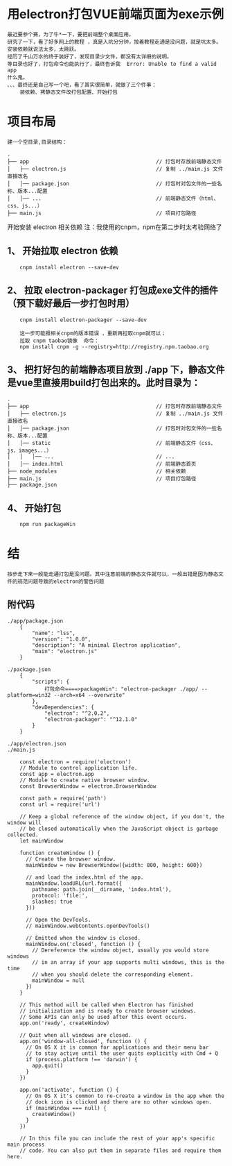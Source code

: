 # 用electron打包VUE前端页面为exe示例
	最近要参个赛，为了牛*一下，要把前端整个桌面应用。
	研究了一下，看了好多网上的教程 ，真是入坑分分钟，按着教程走通是没问题，就是坑太多。  
	安装依赖就说法太多，太跳跃。
	经历了千山万水的终于装好了，发现目录少文件，都没有太详细的说明。 
	等目录也好了，打包命令也能执行了，最终告诉我  Error: Unable to find a valid app   
	什么鬼。
	、、、最终还是自己写一个吧，看了其实很简单，就做了三个件事：
		装依赖、拷静态文件改打包配置、开始打包
	

# 项目布局
	建一个空目录,目录结构：

```
.
├── app                                       	// 打包时存放前端静态文件
│   ├── electron.js                    			// 复制 ../main.js 文件直接改名
│   │── package.json                     		// 打包时对包文件的一些名称、版本...配置
│   │── ...                 					// 前端静态文件（html、css、js...）
├── main.js                                     // 项目打包路径

```
	
开始安装 electron 相关依赖
	注：我使用的cnpm，npm在第二步时太考验网络了
	
##	1、  开始拉取 electron 依赖
		cnpm install electron --save-dev 

##	2、  拉取 electron-packager 打包成exe文件的插件（预下载好最后一步打包时用）
		cnpm install electron-packager --save-dev
		
		这一步可能报相关cnpm的版本错误 ，重新再拉取cnpm就可以；
		拉取 cnpm taobao镜像  命令：
		npm install cnpm -g --registry=http://registry.npm.taobao.org

##	3、	把打好包的前端静态项目放到 ./app 下，静态文件是vue里直接用build打包出来的。此时目录为：
```
.
├── app                                       	// 打包时存放前端静态文件
│   ├── electron.js                    			// 复制 ../main.js 文件直接改名
│   │── package.json                     		// 打包时对包文件的一些名称、版本...配置
│   │── static                 					// 前端静态文件（css、js、images...）
│   │   │── ...                     			// ...
│   │── index.html                 				// 前端静态首页
├── node_modules                                // 相关依赖
├── main.js                                     // 项目打包路径
├── package.json
```

##	4、	开始打包
		npm run packageWin

#	结
	按步走下来一般能走通打包是没问题。其中注意前端的静态文件就可以，一般出错是因为静态文件的规范问题导致的electron的警告问题

##	附代码
```
./app/package.json
	{
		"name": "lss",
		"version": "1.0.0",
		"description": "A minimal Electron application",
		"main": "electron.js"
	}
```

```
./package.json
	{
		"scripts": {
		    打包命令====>packageWin": "electron-packager ./app/ --platform=win32 --arch=x64 --overwrite"
		},
		"devDependencies": {
			"electron": "^2.0.2",
			"electron-packager": "^12.1.0"
		}
	}
```

```
./app/electron.json
./main.js

	const electron = require('electron')
	// Module to control application life.
	const app = electron.app
	// Module to create native browser window.
	const BrowserWindow = electron.BrowserWindow

	const path = require('path')
	const url = require('url')

	// Keep a global reference of the window object, if you don't, the window will
	// be closed automatically when the JavaScript object is garbage collected.
	let mainWindow

	function createWindow () {
	  // Create the browser window.
	  mainWindow = new BrowserWindow({width: 800, height: 600})

	  // and load the index.html of the app.
	  mainWindow.loadURL(url.format({
	    pathname: path.join(__dirname, 'index.html'),
	    protocol: 'file:',
	    slashes: true
	  }))

	  // Open the DevTools.
	  // mainWindow.webContents.openDevTools()

	  // Emitted when the window is closed.
	  mainWindow.on('closed', function () {
	    // Dereference the window object, usually you would store windows
	    // in an array if your app supports multi windows, this is the time
	    // when you should delete the corresponding element.
	    mainWindow = null
	  })
	}

	// This method will be called when Electron has finished
	// initialization and is ready to create browser windows.
	// Some APIs can only be used after this event occurs.
	app.on('ready', createWindow)

	// Quit when all windows are closed.
	app.on('window-all-closed', function () {
	  // On OS X it is common for applications and their menu bar
	  // to stay active until the user quits explicitly with Cmd + Q
	  if (process.platform !== 'darwin') {
	    app.quit()
	  }
	})

	app.on('activate', function () {
	  // On OS X it's common to re-create a window in the app when the
	  // dock icon is clicked and there are no other windows open.
	  if (mainWindow === null) {
	    createWindow()
	  }
	})

	// In this file you can include the rest of your app's specific main process
	// code. You can also put them in separate files and require them here.

```

